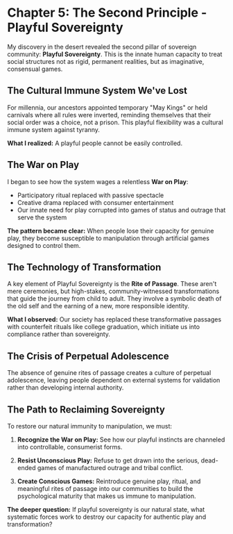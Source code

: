 # Chapter 5: The Second Principle - Playful Sovereignty

My discovery in the desert revealed the second pillar of sovereign community: **Playful Sovereignty**. This is the innate human capacity to treat social structures not as rigid, permanent realities, but as imaginative, consensual games.

## The Cultural Immune System We've Lost

For millennia, our ancestors appointed temporary "May Kings" or held carnivals where all rules were inverted, reminding themselves that their social order was a choice, not a prison. This playful flexibility was a cultural immune system against tyranny.

**What I realized:** A playful people cannot be easily controlled.

## The War on Play

I began to see how the system wages a relentless **War on Play**:

- Participatory ritual replaced with passive spectacle
- Creative drama replaced with consumer entertainment
- Our innate need for play corrupted into games of status and outrage that serve the system

**The pattern became clear:** When people lose their capacity for genuine play, they become susceptible to manipulation through artificial games designed to control them.

## The Technology of Transformation

A key element of Playful Sovereignty is the **Rite of Passage**. These aren't mere ceremonies, but high-stakes, community-witnessed transformations that guide the journey from child to adult. They involve a symbolic death of the old self and the earning of a new, more responsible identity.

**What I observed:** Our society has replaced these transformative passages with counterfeit rituals like college graduation, which initiate us into compliance rather than sovereignty.

## The Crisis of Perpetual Adolescence

The absence of genuine rites of passage creates a culture of perpetual adolescence, leaving people dependent on external systems for validation rather than developing internal authority.

## The Path to Reclaiming Sovereignty

To restore our natural immunity to manipulation, we must:

1. **Recognize the War on Play:** See how our playful instincts are channeled into controllable, consumerist forms.

2. **Resist Unconscious Play:** Refuse to get drawn into the serious, dead-ended games of manufactured outrage and tribal conflict.

3. **Create Conscious Games:** Reintroduce genuine play, ritual, and meaningful rites of passage into our communities to build the psychological maturity that makes us immune to manipulation.

**The deeper question:** If playful sovereignty is our natural state, what systematic forces work to destroy our capacity for authentic play and transformation?
